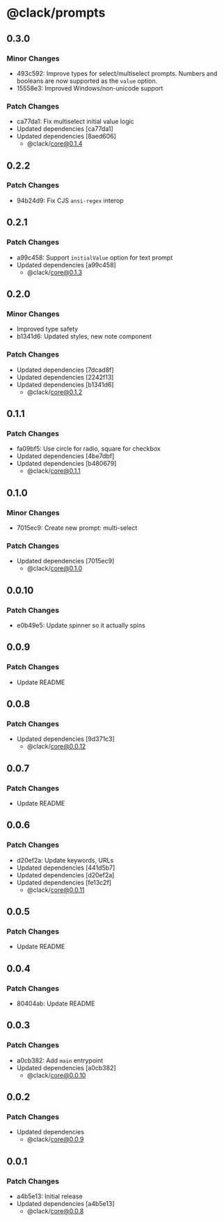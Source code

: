 # @clack/prompts

## 0.3.0

### Minor Changes

- 493c592: Improve types for select/multiselect prompts. Numbers and booleans are now supported as the `value` option.
- 15558e3: Improved Windows/non-unicode support

### Patch Changes

- ca77da1: Fix multiselect initial value logic
- Updated dependencies [ca77da1]
- Updated dependencies [8aed606]
  - @clack/core@0.1.4

## 0.2.2

### Patch Changes

- 94b24d9: Fix CJS `ansi-regex` interop

## 0.2.1

### Patch Changes

- a99c458: Support `initialValue` option for text prompt
- Updated dependencies [a99c458]
  - @clack/core@0.1.3

## 0.2.0

### Minor Changes

- Improved type safety
- b1341d6: Updated styles, new note component

### Patch Changes

- Updated dependencies [7dcad8f]
- Updated dependencies [2242f13]
- Updated dependencies [b1341d6]
  - @clack/core@0.1.2

## 0.1.1

### Patch Changes

- fa09bf5: Use circle for radio, square for checkbox
- Updated dependencies [4be7dbf]
- Updated dependencies [b480679]
  - @clack/core@0.1.1

## 0.1.0

### Minor Changes

- 7015ec9: Create new prompt: multi-select

### Patch Changes

- Updated dependencies [7015ec9]
  - @clack/core@0.1.0

## 0.0.10

### Patch Changes

- e0b49e5: Update spinner so it actually spins

## 0.0.9

### Patch Changes

- Update README

## 0.0.8

### Patch Changes

- Updated dependencies [9d371c3]
  - @clack/core@0.0.12

## 0.0.7

### Patch Changes

- Update README

## 0.0.6

### Patch Changes

- d20ef2a: Update keywords, URLs
- Updated dependencies [441d5b7]
- Updated dependencies [d20ef2a]
- Updated dependencies [fe13c2f]
  - @clack/core@0.0.11

## 0.0.5

### Patch Changes

- Update README

## 0.0.4

### Patch Changes

- 80404ab: Update README

## 0.0.3

### Patch Changes

- a0cb382: Add `main` entrypoint
- Updated dependencies [a0cb382]
  - @clack/core@0.0.10

## 0.0.2

### Patch Changes

- Updated dependencies
  - @clack/core@0.0.9

## 0.0.1

### Patch Changes

- a4b5e13: Initial release
- Updated dependencies [a4b5e13]
  - @clack/core@0.0.8

